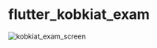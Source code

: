 # flutter_kobkiat_exam

![kobkiat_exam_screen](https://github.com/user-attachments/assets/8d93fd7c-71c1-4e4c-b25d-45ba97a15ae1)
